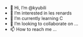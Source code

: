- 👋 Hi, I’m @kyubili
- 👀 I’m interested in les renards
- 🌱 I’m currently learning C
- 💞️ I’m looking to collaborate on ...
- 📫 How to reach me ...

<!---
kyubili/kyubili is a ✨ special ✨ repository because its `README.md` (this file) appears on your GitHub profile.
You can click the Preview link to take a look at your changes.
--->

